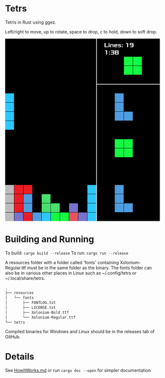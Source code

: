 # Tetrs

Tetris in Rust using ggez.

Left/right to move, up to rotate, space to drop, c to hold, down to soft drop.

![](tetrs.png)

# Building and Running

To build: `cargo build --release`
To run: `cargo run --release`

A resources folder with a folder called 'fonts' containing Xolonium-Regular.ttf must be in the same folder as the binary. The fonts folder can also be in various other places in Linux such as ~/.config/tetrs or ~/.local/share/tetrs.

```
.
├── resources
│   └── fonts
│       ├── FONTLOG.txt
│       ├── LICENSE.txt
│       ├── Xolonium-Bold.ttf
│       └── Xolonium-Regular.ttf
└── tetrs
```

Compiled binaries for Windows and Linux should be in the releases tab of GitHub.

# Details

See [HowItWorks.md](HowItWorks.md) or run `cargo doc --open` for simpler documentation
